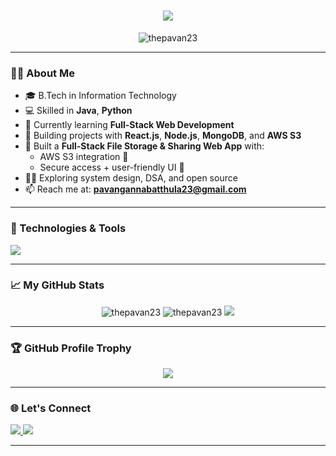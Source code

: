 <h1 align="center">
    <img src="https://readme-typing-svg.herokuapp.com/?font=Inter&size=48&center=true&vCenter=true&width=500&height=70&color=4493F8&duration=4000&lines=Hi+There!+👋;+I'm+Pavan+Kumar!;" />
</h1>

<p align="center">
  <img src="https://komarev.com/ghpvc/?username=thepavan23&label=Profile%20views&color=0e75b6&style=flat" alt="thepavan23" />
</p>

---

### 👨‍💻 About Me
- 🎓 B.Tech in Information Technology
- 💻 Skilled in **Java**, **Python**  
- 🌱 Currently learning **Full-Stack Web Development**
- 🔭 Building projects with **React.js**, **Node.js**, **MongoDB**, and **AWS S3**
- 🚀 Built a **Full-Stack File Storage & Sharing Web App** with:
  - AWS S3 integration 📂
  - Secure access + user-friendly UI 🔐
- 🧑‍💻 Exploring system design, DSA, and open source  
- 📫 Reach me at: **pavangannabatthula23@gmail.com**

---

### 🔧 Technologies & Tools

<p align="left">
  <img src="https://skillicons.dev/icons?i=html,css,js,react,nodejs,mongodb,java,py,git,aws,vscode,linux" />
</p>

---

### 📈 My GitHub Stats

<p align="center">
  <img src="https://github-readme-stats.vercel.app/api?username=thepavan23&show_icons=true&theme=tokyonight" alt="thepavan23" />
  <img src="https://github-readme-streak-stats.herokuapp.com/?user=thepavan23&theme=tokyonight" alt="thepavan23" />
  <img src="https://github-readme-stats.vercel.app/api/top-langs/?username=thepavan23&layout=compact&theme=tokyonight" />
</p>

---

### 🏆 GitHub Profile Trophy

<p align="center">
  <img src="https://github-profile-trophy.vercel.app/?username=thepavan23&theme=tokyonight&no-frame=true&row=1&column=6" />
</p>

---

### 🌐 Let's Connect

<p>
  <a href="https://www.linkedin.com/in/pavan-kumar-gannabathula" target="_blank">
    <img src="https://img.shields.io/badge/LinkedIn-blue?style=for-the-badge&logo=linkedin">
  </a>
  <a href="mailto:pavangannabatthula23@gmail.com" target="_blank">
    <img src="https://img.shields.io/badge/Gmail-red?style=for-the-badge&logo=gmail">
  </a>

---


<!--
**thepavan23/thepavan23** is a ✨ _special_ ✨ repository because its `README.md` (this file) appears on your GitHub profile.

Here are some ideas to get you started:

- 🔭 I’m currently working on ...
- 🌱 I’m currently learning ...
- 👯 I’m looking to collaborate on ...
- 🤔 I’m looking for help with ...
- 💬 Ask me about ...
- 📫 How to reach me: ...
- 😄 Pronouns: ...
- ⚡ Fun fact: ...
-->
